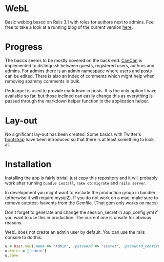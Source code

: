 WebL
====

Basic weblog based on Rails 3.1 with roles for authors next to admins. Feel free to take a look at a running blog of the current version [here][3].

[3]: http://www.wintersporten.info

Progress
========
The basics seems to be mostly covered on the back end. [CanCan][1] is implemented to distinguish between guests, registered users, authors and admins. For admins there is an admin namespace where users and posts can be edited. There is also an index of comments which might help when removing spammy comments in bulk. 

Redcarpet is used to provide markdown in posts. It is the only option I have available so far, but those inclined can easily change this as everything is passed through the markdown helper function in the application helper.

[1]: http://github.com/ryanb/cancan

Lay-out
=======
No significant lay-out has been created. Some basics with Twitter's [bootstrap][2] have been introduced so that there is at least something to look at.

[2]: http://twitter.github.com/bootstrap/

Installation
============
Installing the app is fairly trivial, just copy this repository and it will probably work after running `bundle install`, `rake db:migrate` and `rails server`. 

In development you might want to exclude the production group in bundler (otherwise it will require mysql2). If you do not work on a mac, make sure to remove autotest-fsevents from the Gemfile. (That gem only works on macs)

Don't forget to generate and change the session_secret in app_config.yml if you want to use this in production. The current one is unsafe for obvious reasons.

WebL does not create an admin user by default. You can use the rails console to do this:

````ruby
u = User.new(:name => "Admin", :password => "secret", :password_confirmation => "secret", :email => "webmaster@yourweblog.com")
u.roles = ['admin']
u.save
````
